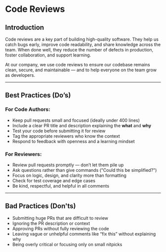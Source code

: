 #  Code Reviews

##  Introduction

Code reviews are a key part of building high-quality software. They help us catch bugs early, improve code readability, and share knowledge across the team. When done well, they reduce the number of defects in production, foster collaboration, and support learning.

At our company, we use code reviews to ensure our codebase remains clean, secure, and maintainable — and to help everyone on the team grow as developers.

---

##  Best Practices (Do’s)

### For Code Authors:
-  Keep pull requests small and focused (ideally under 400 lines)
-  Include a clear PR title and description explaining the **what** and **why**
-  Test your code before submitting it for review
-  Tag the appropriate reviewers who know the context
-  Respond to feedback with openness and a learning mindset

### For Reviewers:
-  Review pull requests promptly — don’t let them pile up
-  Ask questions rather than give commands ("Could this be simplified?")
-  Focus on logic, design, and clarity more than formatting
-  Check for test coverage and edge cases
-  Be kind, respectful, and helpful in all comments

---

##  Bad Practices (Don'ts)

-  Submitting huge PRs that are difficult to review
-  Ignoring the PR description or context
-  Approving PRs without fully reviewing the code
-  Leaving vague or unhelpful comments like “fix this” without explaining why
-  Being overly critical or focusing only on small nitpicks

